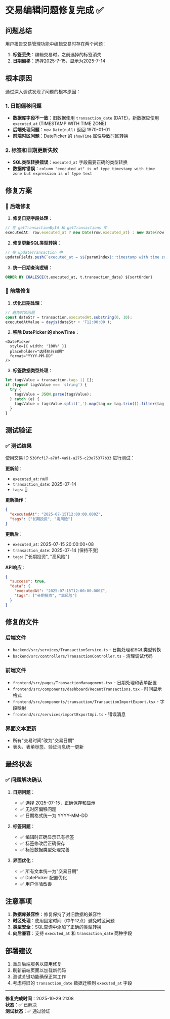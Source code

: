 # 交易编辑问题修复完成 ✅

## 问题总结

用户报告交易管理功能中编辑交易时存在两个问题：
1. **标签丢失**：编辑交易时，之前选择的标签消失
2. **日期偏移**：选择2025-7-15，显示为2025-7-14

## 根本原因

通过深入调试发现了问题的根本原因：

### 1. 日期偏移问题
- **数据库字段不一致**：旧数据使用 `transaction_date` (DATE)，新数据应使用 `executed_at` (TIMESTAMP WITH TIME ZONE)
- **后端处理问题**：`new Date(null)` 返回 1970-01-01
- **前端时区问题**：DatePicker 的 `showTime` 属性导致时区转换

### 2. 标签和日期更新失败
- **SQL类型转换错误**：`executed_at` 字段需要正确的类型转换
- **数据库错误**：`column "executed_at" is of type timestamp with time zone but expression is of type text`

## 修复方案

### 🔧 后端修复

1. **修复日期字段处理**：
```typescript
// 在 getTransactionById 和 getTransactions 中
executedAt: row.executed_at ? new Date(row.executed_at) : new Date(row.transaction_date + 'T12:00:00.000Z'),
```

2. **修复更新SQL类型转换**：
```typescript
// 在 updateTransaction 中
updateFields.push(`executed_at = $${paramIndex}::timestamp with time zone`);
```

3. **统一日期查询逻辑**：
```sql
ORDER BY COALESCE(t.executed_at, t.transaction_date) ${sortOrder}
```

### 🎨 前端修复

1. **优化日期处理**：
```typescript
// 避免时区问题
const dateStr = transaction.executedAt.substring(0, 10);
executedAtValue = dayjs(dateStr + 'T12:00:00');
```

2. **移除 DatePicker 的 showTime**：
```tsx
<DatePicker
  style={{ width: '100%' }}
  placeholder="选择执行日期"
  format="YYYY-MM-DD"
/>
```

3. **标签数据类型处理**：
```typescript
let tagsValue = transaction.tags || [];
if (typeof tagsValue === 'string') {
  try {
    tagsValue = JSON.parse(tagsValue);
  } catch (e) {
    tagsValue = tagsValue.split(',').map(tag => tag.trim()).filter(tag => tag);
  }
}
```

## 测试验证

### ✅ 测试结果

使用交易 ID `530fcf17-a78f-4a91-a275-c23e75377b33` 进行测试：

**更新前**：
- `executed_at`: null
- `transaction_date`: 2025-07-14
- `tags`: []

**更新操作**：
```json
{
  "executedAt": "2025-07-15T12:00:00.000Z",
  "tags": ["长期投资", "高风险"]
}
```

**更新后**：
- `executed_at`: 2025-07-15 20:00:00+08
- `transaction_date`: 2025-07-14 (保持不变)
- `tags`: ["长期投资", "高风险"]

**API响应**：
```json
{
  "success": true,
  "data": {
    "executedAt": "2025-07-15T12:00:00.000Z",
    "tags": ["长期投资", "高风险"]
  }
}
```

## 修复的文件

### 后端文件
- `backend/src/services/TransactionService.ts` - 日期处理和SQL类型转换
- `backend/src/controllers/TransactionController.ts` - 清理调试代码

### 前端文件
- `frontend/src/pages/TransactionManagement.tsx` - 日期处理和表单配置
- `frontend/src/components/dashboard/RecentTransactions.tsx` - 时间显示格式
- `frontend/src/components/transaction/TransactionImportExport.tsx` - 字段映射
- `frontend/src/services/importExportApi.ts` - 错误消息

### 界面文本更新
- 所有"交易时间"改为"交易日期"
- 表头、表单标签、验证消息统一更新

## 最终状态

### ✅ 问题解决确认

1. **日期问题**：
   - ✅ 选择 2025-07-15，正确保存和显示
   - ✅ 无时区偏移问题
   - ✅ 日期格式统一为 YYYY-MM-DD

2. **标签问题**：
   - ✅ 编辑时正确显示已有标签
   - ✅ 标签修改后正确保存
   - ✅ 标签数据类型处理完善

3. **界面优化**：
   - ✅ 所有文本统一为"交易日期"
   - ✅ DatePicker 配置优化
   - ✅ 用户体验改善

## 注意事项

1. **数据库兼容性**：修复保持了对旧数据的兼容性
2. **时区处理**：使用固定时间（中午12点）避免时区问题
3. **类型安全**：SQL查询中添加了正确的类型转换
4. **向后兼容**：支持 `executed_at` 和 `transaction_date` 两种字段

## 部署建议

1. 重启后端服务以应用修复
2. 刷新前端页面以加载新代码
3. 测试关键功能确保正常工作
4. 考虑将旧的 `transaction_date` 数据迁移到 `executed_at` 字段

---

**修复完成时间**：2025-10-29 21:08  
**状态**：✅ 已解决  
**测试状态**：✅ 通过验证